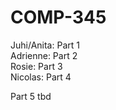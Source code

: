 # COMP-345


Juhi/Anita: Part 1 <br/>
Adrienne: Part 2 <br/>
Rosie: Part 3 <br/>
Nicolas: Part 4 </br>

Part 5 tbd
